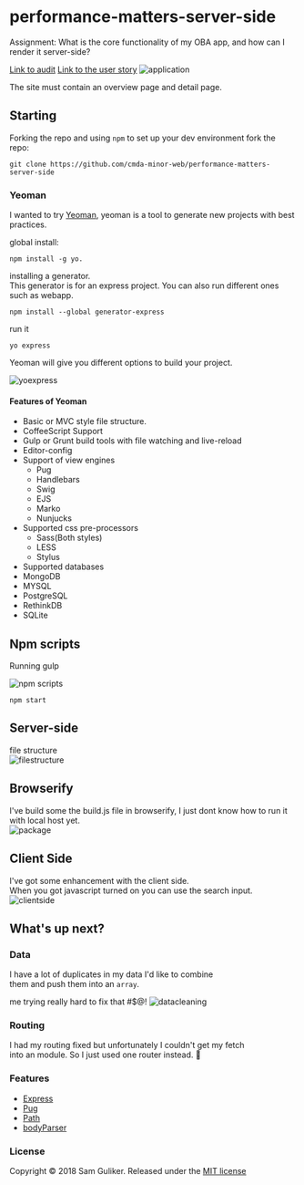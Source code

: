 # performance-matters-server-side
Assignment: What is the core functionality of my OBA app, and how can I render it server-side?  

[Link to audit](https://github.com/Sam-Guliker/performance-matters-server-side/blob/update/audit.md)
[Link to the user story](https://github.com/Sam-Guliker/performance-matters-server-side/blob/update/userstory.md)
![application](images/app.png)

The site must contain an overview page and detail page.

## Starting
Forking the repo and using `npm` to set up your dev environment
fork the repo:

```
git clone https://github.com/cmda-minor-web/performance-matters-server-side
```

### Yeoman
I wanted to try [Yeoman](http://yeoman.io/), yeoman is a tool to generate new projects with best practices.

global install:
```
npm install -g yo.
```

installing a generator.  
This generator is for an express project. You can also run different  ones such as webapp.
```
npm install --global generator-express
```
run it
```
yo express
```

Yeoman will give you different options to build your project.

![yoexpress](images/yoexpress.png)

#### Features of Yeoman
* Basic or MVC style file structure.
* CoffeeScript Support
* Gulp or Grunt build tools with file watching and live-reload
* Editor-config
* Support of view engines
  - Pug
  - Handlebars
  - Swig
  - EJS
  - Marko
  - Nunjucks
* Supported css pre-processors
  - Sass(Both styles)
  - LESS
  - Stylus
* Supported databases
* MongoDB
* MYSQL
* PostgreSQL
* RethinkDB
* SQLite

## Npm scripts
Running gulp

![npm scripts](images/npmstart.png)

```
npm start
```

## Server-side
file structure  
![filestructure](images/filestructure.png)

## Browserify
I've build some the build.js file in browserify, I just dont know
how to run it with local host yet.  
![package](images/packagejson.png)

## Client Side
I've got some enhancement with the client side.  
When you got javascript turned on you can use the search input.  
![clientside](images/clientside.png)

## What's up next?
### Data
I have a lot of duplicates in my data I'd like to combine  
them and push them into an `array`.

me trying really hard to fix that #$@!
![datacleaning](images/datacleaning.png)

### Routing
I had my routing fixed but unfortunately I couldn't get my fetch  
into an module. So I just used one router instead. :eyes:

### Features
* [Express](https://expressjs.com/)
* [Pug](https://pugjs.org/api/getting-started.html)
* [Path](https://nodejs.org/api/path.html)
* [bodyParser](https://github.com/expressjs/body-parser)

### License
Copyright © 2018 Sam Guliker. Released under the [MIT license](https://opensource.org/licenses/MIT)
